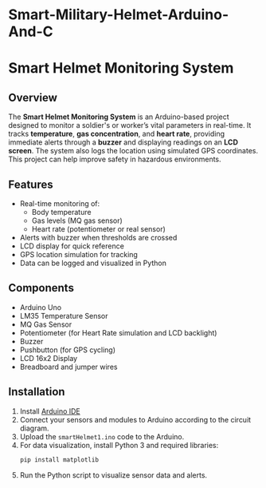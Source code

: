 # Smart-Military-Helmet-Arduino-And-C
# Smart Helmet Monitoring System

## Overview
The **Smart Helmet Monitoring System** is an Arduino-based project designed to monitor a soldier's or worker’s vital parameters in real-time. It tracks **temperature**, **gas concentration**, and **heart rate**, providing immediate alerts through a **buzzer** and displaying readings on an **LCD screen**. The system also logs the location using simulated GPS coordinates. This project can help improve safety in hazardous environments.

## Features
- Real-time monitoring of:
  - Body temperature
  - Gas levels (MQ gas sensor)
  - Heart rate (potentiometer or real sensor)
- Alerts with buzzer when thresholds are crossed
- LCD display for quick reference
- GPS location simulation for tracking
- Data can be logged and visualized in Python

## Components
- Arduino Uno
- LM35 Temperature Sensor
- MQ Gas Sensor
- Potentiometer (for Heart Rate simulation and LCD backlight)
- Buzzer
- Pushbutton (for GPS cycling)
- LCD 16x2 Display
- Breadboard and jumper wires

## Installation
1. Install [Arduino IDE](https://www.arduino.cc/en/software)
2. Connect your sensors and modules to Arduino according to the circuit diagram.
3. Upload the `smartHelmet1.ino` code to the Arduino.
4. For data visualization, install Python 3 and required libraries:
   ```bash
   pip install matplotlib
5. Run the Python script to visualize sensor data and alerts.
